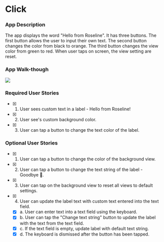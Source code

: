 # Click

### App Description
The app displays the word "Hello from Roseline". It has three buttons. The first button allows the user to input their own text. The second button changes the color from black to orange. The third button changes  the view color from green to red. When user taps on screen, the view setting are reset.
 

### App Walk-though
<img src="https://recordit.co/RRjuOUqiKR.gif"><br>

### Required User Stories
- [x] 1. User sees custom text in a label - Hello from Roseline!
- [x] 2. User see's custom background color.
- [x] 3. User can tap a button to change the text color of the label.

### Optional User Stories
- [x] 1. User can tap a button to change the color of the background view.
- [x] 2. User can tap a button to change the text string of the label - Goodbye 👋.
- [x] 3. User can tap on the background view to reset all views to default settings.
- [x] 4. User can update the label text with custom text entered into the text field.
   - [x] a. User can enter text into a text field using the keyboard.
   - [x] b. User can tap the "Change text string" button to update the label with the text from the text field.
   - [x] c. If the text field is empty, update label with default text string.
   - [x] d. The keyboard is dismissed after the button has been tapped.
